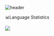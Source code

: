 ![header](https://capsule-render.vercel.app/api?type=waving&color=gradient&height=300&section=header&text=Welcome!&desc=Nickelback's%20Github&fontSize=70)







📊Language Statistics

<img src="https://github-readme-stats.vercel.app/api/top-langs/?username=Nickelback53&layout=compact&theme=vue"/>



